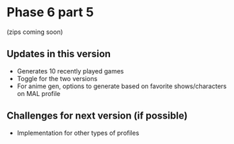 # Phase 6 part 5
(zips coming soon)

## **Updates in this version**
- Generates 10 recently played games
- Toggle for the two versions
- For anime gen, options to generate based on favorite shows/characters on MAL profile

## **Challenges for next version (if possible)**
- Implementation for other types of profiles